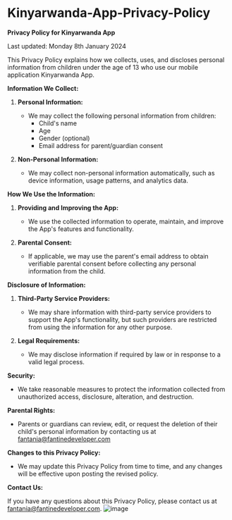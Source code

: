 # Kinyarwanda-App-Privacy-Policy


**Privacy Policy for Kinyarwanda App**

Last updated: Monday 8th January 2024

This Privacy Policy explains how we collects, uses, and discloses personal information from children under the age of 13 who use our mobile application Kinyarwanda App.

**Information We Collect:**

1. **Personal Information:**
   - We may collect the following personal information from children:
     - Child's name
     - Age
     - Gender (optional)
     - Email address for parent/guardian consent 
   
2. **Non-Personal Information:**
   - We may collect non-personal information automatically, such as device information, usage patterns, and analytics data.

**How We Use the Information:**

1. **Providing and Improving the App:**
   - We use the collected information to operate, maintain, and improve the App's features and functionality.

2. **Parental Consent:**
   - If applicable, we may use the parent's email address to obtain verifiable parental consent before collecting any personal information from the child.

**Disclosure of Information:**

1. **Third-Party Service Providers:**
   - We may share information with third-party service providers to support the App's functionality, but such providers are restricted from using the information for any other purpose.

2. **Legal Requirements:**
   - We may disclose information if required by law or in response to a valid legal process.

**Security:**

- We take reasonable measures to protect the information collected from unauthorized access, disclosure, alteration, and destruction.

**Parental Rights:**

- Parents or guardians can review, edit, or request the deletion of their child's personal information by contacting us at fantania@fantinedeveloper.com

**Changes to this Privacy Policy:**

- We may update this Privacy Policy from time to time, and any changes will be effective upon posting the revised policy.

**Contact Us:**

If you have any questions about this Privacy Policy, please contact us at fantania@fantinedeveloper.com.
![image](https://github.com/fantania/Kinyarwanda-App-Privacy-Policy/assets/4292761/dca4de18-2b1f-43cb-a3e2-7cea01bc7bab)
